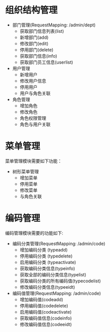 # 组织结构管理
* 部门管理(RequestMapping: /admin/dept)
    * 获取部门信息列表(list)
    * 新增部门(add)
    * 修改部门(edit)
    * 停用部门(delete)
    * 获取部门信息(info)
    * 获取部门员工信息(userlist)
* 用户管理    
    * 新增用户
    * 修改用户信息
    * 停用用户
    * 用户与角色关联
* 角色管理
    * 增加角色
    * 修改角色
    * 角色权限管理
    * 角色与用户关联
    
# 菜单管理
菜单管理模块需要如下功能：
* 树形菜单管理
    * 增加菜单
    * 停用菜单
    * 修改菜单
    * 与角色关联


# 编码管理
编码管理模块需要的功能如下:
* 编码分类管理(RequestMapping: /admin/code)
    * 增加编码分类 (typeadd)
    * 停用编码分类 (typedelete)
    * 启用编码分类 (typeactivate)
    * 获取编码分类信息(typeinfo)
    * 获取全部的编码分类信息(typelist)
    * 获取编码分类的所有编码值(typecodelist)
    * 修改编码分类信息(typeeidt)
* 编码值管理(RequestMapping: /admin/code)
    * 增加编码值(codeadd)
    * 停用编码值(codedelete)
    * 启用编码值(codeactivate)
    * 获取编码值信息(codeinfo)
    * 修改编码值信息(codeeidt)